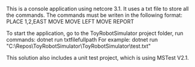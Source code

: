 This is a console application using netcore 3.1. It uses a txt file to store all the commands. The commands must be writen in the following format: 
PLACE 1,2,EAST
MOVE
MOVE
LEFT
MOVE
REPORT

To start the application, go to the ToyRobotSimulator project folder, run commands:
dotnet run txtfilefullpath
For example: dotnet run "C:\Repos\ToyRobotSimulator\ToyRobotSimulator\test.txt"

This solution also includes a unit test project, which is using MSTest V2.1.